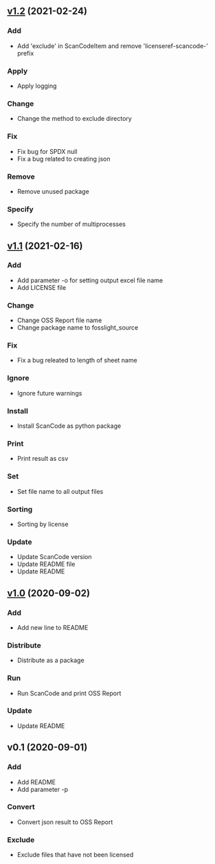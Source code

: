 
<a name="v1.2"></a>
## [v1.2](http://mod.lge.com/code/projects/OSC/repos/fosslight_source/compare/v1.1...v1.2) (2021-02-24)

### Add

* Add 'exclude' in ScanCodeItem and remove 'licenseref-scancode-' prefix

### Apply

* Apply logging

### Change

* Change the method to exclude directory

### Fix

* Fix bug for SPDX null
* Fix a bug related to creating json

### Remove

* Remove unused package

### Specify

* Specify the number of multiprocesses


<a name="v1.1"></a>
## [v1.1](http://mod.lge.com/code/projects/OSC/repos/fosslight_source/compare/v1.0...v1.1) (2021-02-16)

### Add

* Add parameter -o for setting output excel file name
* Add LICENSE file

### Change

* Change OSS Report file name
* Change package name to fosslight_source

### Fix

* Fix a bug releated to length of sheet name

### Ignore

* Ignore future warnings

### Install

* Install ScanCode as python package

### Print

* Print result as csv

### Set

* Set file name to all output files

### Sorting

* Sorting by license

### Update

* Update ScanCode version
* Update README file
* Update README


<a name="v1.0"></a>
## [v1.0](http://mod.lge.com/code/projects/OSC/repos/fosslight_source/compare/v0.1...v1.0) (2020-09-02)

### Add

* Add new line to README

### Distribute

* Distribute as a package

### Run

* Run ScanCode and print OSS Report

### Update

* Update README


<a name="v0.1"></a>
## v0.1 (2020-09-01)

### Add

* Add README
* Add parameter -p

### Convert

* Convert json result to OSS Report

### Exclude

* Exclude files that have not been licensed

